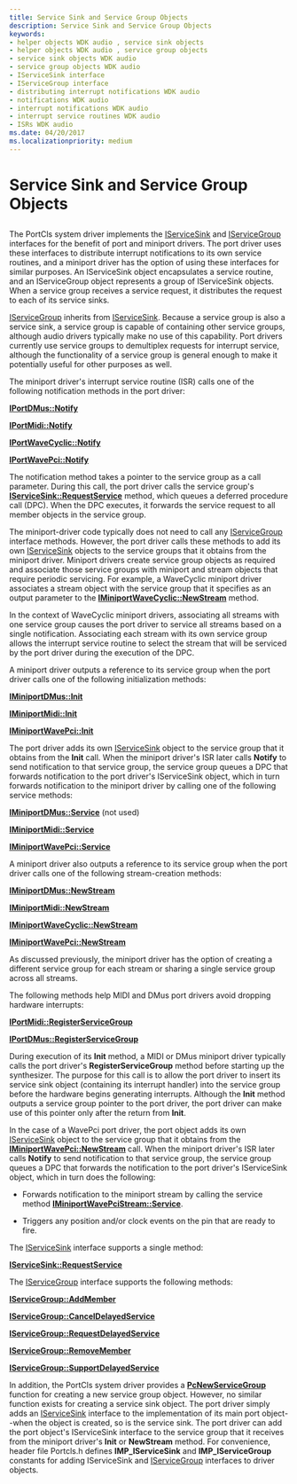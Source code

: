 ```yaml
---
title: Service Sink and Service Group Objects
description: Service Sink and Service Group Objects
keywords:
- helper objects WDK audio , service sink objects
- helper objects WDK audio , service group objects
- service sink objects WDK audio
- service group objects WDK audio
- IServiceSink interface
- IServiceGroup interface
- distributing interrupt notifications WDK audio
- notifications WDK audio
- interrupt notifications WDK audio
- interrupt service routines WDK audio
- ISRs WDK audio
ms.date: 04/20/2017
ms.localizationpriority: medium
---
```


# Service Sink and Service Group Objects


## <span id="service_sink_and_service_group_objects"></span><span id="SERVICE_SINK_AND_SERVICE_GROUP_OBJECTS"></span>


The PortCls system driver implements the [IServiceSink](/windows-hardware/drivers/ddi/portcls/nn-portcls-iservicesink) and [IServiceGroup](/windows-hardware/drivers/ddi/portcls/nn-portcls-iservicegroup) interfaces for the benefit of port and miniport drivers. The port driver uses these interfaces to distribute interrupt notifications to its own service routines, and a miniport driver has the option of using these interfaces for similar purposes. An IServiceSink object encapsulates a service routine, and an IServiceGroup object represents a group of IServiceSink objects. When a service group receives a service request, it distributes the request to each of its service sinks.

[IServiceGroup](/windows-hardware/drivers/ddi/portcls/nn-portcls-iservicegroup) inherits from [IServiceSink](/windows-hardware/drivers/ddi/portcls/nn-portcls-iservicesink). Because a service group is also a service sink, a service group is capable of containing other service groups, although audio drivers typically make no use of this capability. Port drivers currently use service groups to demultiplex requests for interrupt service, although the functionality of a service group is general enough to make it potentially useful for other purposes as well.

The miniport driver's interrupt service routine (ISR) calls one of the following notification methods in the port driver:

[**IPortDMus::Notify**](/windows-hardware/drivers/ddi/dmusicks/nf-dmusicks-iportdmus-notify)

[**IPortMidi::Notify**](/windows-hardware/drivers/ddi/portcls/nf-portcls-iportmidi-notify)

[**IPortWaveCyclic::Notify**](/windows-hardware/drivers/ddi/portcls/nf-portcls-iportwavecyclic-notify)

[**IPortWavePci::Notify**](/windows-hardware/drivers/ddi/portcls/nf-portcls-iportwavepci-notify)

The notification method takes a pointer to the service group as a call parameter. During this call, the port driver calls the service group's [**IServiceSink::RequestService**](/windows-hardware/drivers/ddi/portcls/nf-portcls-iservicesink-requestservice) method, which queues a deferred procedure call (DPC). When the DPC executes, it forwards the service request to all member objects in the service group.

The miniport-driver code typically does not need to call any [IServiceGroup](/windows-hardware/drivers/ddi/portcls/nn-portcls-iservicegroup) interface methods. However, the port driver calls these methods to add its own [IServiceSink](/windows-hardware/drivers/ddi/portcls/nn-portcls-iservicesink) objects to the service groups that it obtains from the miniport driver. Miniport drivers create service group objects as required and associate those service groups with miniport and stream objects that require periodic servicing. For example, a WaveCyclic miniport driver associates a stream object with the service group that it specifies as an output parameter to the [**IMiniportWaveCyclic::NewStream**](/windows-hardware/drivers/ddi/portcls/nf-portcls-iminiportwavecyclic-newstream) method.

In the context of WaveCyclic miniport drivers, associating all streams with one service group causes the port driver to service all streams based on a single notification. Associating each stream with its own service group allows the interrupt service routine to select the stream that will be serviced by the port driver during the execution of the DPC.

A miniport driver outputs a reference to its service group when the port driver calls one of the following initialization methods:

[**IMiniportDMus::Init**](/windows-hardware/drivers/ddi/dmusicks/nf-dmusicks-iminiportdmus-init)

[**IMiniportMidi::Init**](/windows-hardware/drivers/ddi/portcls/nf-portcls-iminiportmidi-init)

[**IMiniportWavePci::Init**](/windows-hardware/drivers/ddi/portcls/nf-portcls-iminiportwavepci-init)

The port driver adds its own [IServiceSink](/windows-hardware/drivers/ddi/portcls/nn-portcls-iservicesink) object to the service group that it obtains from the **Init** call. When the miniport driver's ISR later calls **Notify** to send notification to that service group, the service group queues a DPC that forwards notification to the port driver's IServiceSink object, which in turn forwards notification to the miniport driver by calling one of the following service methods:

[**IMiniportDMus::Service**](/windows-hardware/drivers/ddi/dmusicks/nf-dmusicks-iminiportdmus-service) (not used)

[**IMiniportMidi::Service**](/windows-hardware/drivers/ddi/portcls/nf-portcls-iminiportmidi-service)

[**IMiniportWavePci::Service**](/windows-hardware/drivers/ddi/portcls/nf-portcls-iminiportwavepci-service)

A miniport driver also outputs a reference to its service group when the port driver calls one of the following stream-creation methods:

[**IMiniportDMus::NewStream**](/windows-hardware/drivers/ddi/dmusicks/nf-dmusicks-iminiportdmus-newstream)

[**IMiniportMidi::NewStream**](/windows-hardware/drivers/ddi/portcls/nf-portcls-iminiportmidi-newstream)

[**IMiniportWaveCyclic::NewStream**](/windows-hardware/drivers/ddi/portcls/nf-portcls-iminiportwavecyclic-newstream)

[**IMiniportWavePci::NewStream**](/windows-hardware/drivers/ddi/portcls/nf-portcls-iminiportwavepci-newstream)

As discussed previously, the miniport driver has the option of creating a different service group for each stream or sharing a single service group across all streams.

The following methods help MIDI and DMus port drivers avoid dropping hardware interrupts:

[**IPortMidi::RegisterServiceGroup**](/windows-hardware/drivers/ddi/portcls/nf-portcls-iportmidi-registerservicegroup)

[**IPortDMus::RegisterServiceGroup**](/windows-hardware/drivers/ddi/dmusicks/nf-dmusicks-iportdmus-registerservicegroup)

During execution of its **Init** method, a MIDI or DMus miniport driver typically calls the port driver's **RegisterServiceGroup** method before starting up the synthesizer. The purpose for this call is to allow the port driver to insert its service sink object (containing its interrupt handler) into the service group before the hardware begins generating interrupts. Although the **Init** method outputs a service group pointer to the port driver, the port driver can make use of this pointer only after the return from **Init**.

In the case of a WavePci port driver, the port object adds its own [IServiceSink](/windows-hardware/drivers/ddi/portcls/nn-portcls-iservicesink) object to the service group that it obtains from the [**IMiniportWavePci::NewStream**](/windows-hardware/drivers/ddi/portcls/nf-portcls-iminiportwavepci-newstream) call. When the miniport driver's ISR later calls **Notify** to send notification to that service group, the service group queues a DPC that forwards the notification to the port driver's IServiceSink object, which in turn does the following:

-   Forwards notification to the miniport stream by calling the service method [**IMiniportWavePciStream::Service**](/windows-hardware/drivers/ddi/portcls/nf-portcls-iminiportwavepcistream-service).

-   Triggers any position and/or clock events on the pin that are ready to fire.

The [IServiceSink](/windows-hardware/drivers/ddi/portcls/nn-portcls-iservicesink) interface supports a single method:

[**IServiceSink::RequestService**](/windows-hardware/drivers/ddi/portcls/nf-portcls-iservicesink-requestservice)

The [IServiceGroup](/windows-hardware/drivers/ddi/portcls/nn-portcls-iservicegroup) interface supports the following methods:

[**IServiceGroup::AddMember**](/windows-hardware/drivers/ddi/portcls/nf-portcls-iservicegroup-addmember)

[**IServiceGroup::CancelDelayedService**](/windows-hardware/drivers/ddi/portcls/nf-portcls-iservicegroup-canceldelayedservice)

[**IServiceGroup::RequestDelayedService**](/windows-hardware/drivers/ddi/portcls/nf-portcls-iservicegroup-requestdelayedservice)

[**IServiceGroup::RemoveMember**](/windows-hardware/drivers/ddi/portcls/nf-portcls-iservicegroup-removemember)

[**IServiceGroup::SupportDelayedService**](/windows-hardware/drivers/ddi/portcls/nf-portcls-iservicegroup-supportdelayedservice)

In addition, the PortCls system driver provides a [**PcNewServiceGroup**](/windows-hardware/drivers/ddi/portcls/nf-portcls-pcnewservicegroup) function for creating a new service group object. However, no similar function exists for creating a service sink object. The port driver simply adds an [IServiceSink](/windows-hardware/drivers/ddi/portcls/nn-portcls-iservicesink) interface to the implementation of its main port object--when the object is created, so is the service sink. The port driver can add the port object's IServiceSink interface to the service group that it receives from the miniport driver's **Init** or **NewStream** method. For convenience, header file Portcls.h defines **IMP\_IServiceSink** and **IMP\_IServiceGroup** constants for adding IServiceSink and [IServiceGroup](/windows-hardware/drivers/ddi/portcls/nn-portcls-iservicegroup) interfaces to driver objects.

 

